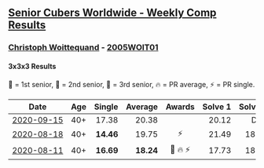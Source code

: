 <style>table {white-space: nowrap;}</style>

## [Senior Cubers Worldwide - Weekly Comp Results](/scw-comp/results/)
### [Christoph Woittequand](README.md) - [2005WOIT01](https://www.worldcubeassociation.org/persons/2005WOIT01?event=333)
#### 3x3x3 Results

<span style="white-space: nowrap;">🥇 = 1st senior</span>, <span style="white-space: nowrap;">🥈 = 2nd senior</span>, <span style="white-space: nowrap;">🥉 = 3rd senior</span>, <span style="white-space: nowrap;">🔥 = PR average</span>, <span style="white-space: nowrap;">⚡ = PR single</span>.

| Date | Age | Single | Average | Awards | Solve 1 | Solve 2 | Solve 3 | Solve 4 | Solve 5 | Video |
| :--: | :--: | --: | --: | :--: | --: | --: | --: | --: | --: | :-- |
| [2020-09-15](../../results/2020-09-15/333.md) | 40+ | 17.38 | 20.38 |  | 20.12 | DNF | 22.75 | 17.38 | 18.28 | [Desktop](https://www.facebook.com/798047139/videos/10158757436997140) / [Mobile](https://m.facebook.com/798047139/videos/10158757436997140) |
| [2020-08-18](../../results/2020-08-18/333.md) | 40+ | **14.46** | 19.75 | ⚡ | 21.49 | 18.93 | **14.46** | 26.06 | 18.82 | [Desktop](https://www.facebook.com/events/357518755418063/permalink/361587048344567) / [Mobile](https://m.facebook.com/events/357518755418063?view=permalink&id=361587048344567) |
| [2020-08-11](../../results/2020-08-11/333.md) | 40+ | **16.69** | **18.24** | 🥉 🔥 ⚡ | 17.73 | 18.22 | 19.10 | 18.77 | **16.69** | [Desktop](https://www.facebook.com/events/338631130511019/permalink/340255137015285) / [Mobile](https://m.facebook.com/events/338631130511019?view=permalink&id=340255137015285) |


<!-- Global site tag (gtag.js) - Google Analytics -->
<script async src="https://www.googletagmanager.com/gtag/js?id=UA-86348435-3"></script>
<script>window.dataLayer = window.dataLayer || []; function gtag() {dataLayer.push(arguments);} gtag('js', new Date()); gtag('config', 'UA-86348435-3');</script>
